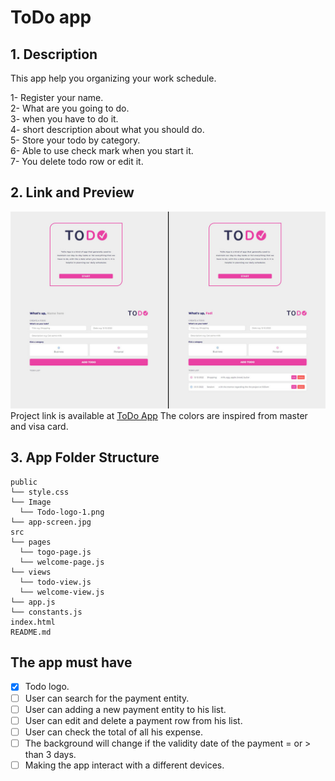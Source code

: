 # ToDo app

## 1. Description

This app help you organizing your work schedule.</br>

1- Register your name.</br>
2- What are you going to do.</br>
3- when you have to do it.</br>
4- short description about what you should do.</br>
5- Store your todo by category.</br>
6- Able to use check mark when you start it.</br>
7- You delete todo row or edit it.

## 2. Link and Preview

![App view](./public/app-screen.JPG)
Project link is available at [ToDo App](https://fadi-todo-app.netlify.app/)
The colors are inspired from master and visa card.

## 3. App Folder Structure

```text
public
└── style.css
└── Image
  └── Todo-logo-1.png
└── app-screen.jpg
src
└── pages
  └── togo-page.js
  └── welcome-page.js
└── views
  └── todo-view.js
  └── welcome-view.js
└── app.js
└── constants.js
index.html
README.md
```

## The app must have

- [x] Todo logo.
- [ ] User can search for the payment entity.
- [ ] User can adding a new payment entity to his list.
- [ ] User can edit and delete a payment row from his list.
- [ ] User can check the total of all his expense.
- [ ] The background will change if the validity date of the payment = or > than 3 days.
- [ ] Making the app interact with a different devices.
